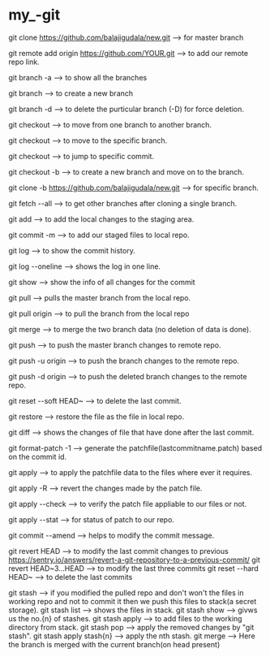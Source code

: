 # my_-git

git clone https://github.com/balajigudala/new.git                           --> for master branch 

git remote add origin https://github.com/YOUR.git                           --> to add our remote repo link.

git branch -a                                                               --> to show all the branches

git branch <name>                                                           --> to create a new branch

git branch -d <name>                                                        --> to delete the purticular branch (-D) for force deletion.

git checkout                                                                --> to move from one branch to another branch. 

git checkout <branchname>                                                   --> to move to the specific branch.

git checkout <commitid>                                                     --> to jump to specific commit.

git checkout -b <branchname>                                                --> to create a new branch and move on to the branch.

git clone -b <branch name> https://github.com/balajigudala/new.git          --> for specific branch.

git fetch --all                                                             --> to get other branches after cloning a single branch.

git add <files>                                                             --> to add the local changes to the staging area.

git commit -m <commit message>                                              --> to add our staged files to local repo.

git log                                                                     --> to show the commit history.

git log --oneline                                                           --> shows the log in one line.

git show <commit id>                                                        --> show the info of all changes for the commit

git pull                                                                    --> pulls the master branch from the local repo.

git pull origin <branch name>                                               --> to pull the branch from the local repo

git merge <brnh1> <brnh2>                                                   --> to merge the two branch data (no deletion of data is done).

git push                                                                    --> to push the master branch changes to remote repo.

git push -u origin <branchname>                                             --> to push the branch changes to the remote repo.

git push -d origin <branchname>                                             --> to push the deleted branch changes to the remote repo.

git reset --soft HEAD~                                                      --> to delete the last commit.

git restore <filename>                                                      --> restore the file as the file in local repo.

git diff <filename>                                                         --> shows the changes of file that have done after the last commit.

git format-patch -1 <commit-id>                                             --> generate the patchfile(lastcommitname.patch) based on the commit id.

git apply <patch file name>                                                 --> to apply the patchfile data to the files where ever it requires.

git apply -R <patch file name>                                              --> revert the changes made by the patch file.

git apply --check <patch file name>                                         --> to verify the patch file appliable to our files or not.

git apply --stat <patch file name>                                          --> for status of patch to our repo.

git commit --amend                                                          --> helps to modify the commit message.

git revert HEAD                                                             --> to modify the last commit changes to previous 
                                                                                https://sentry.io/answers/revert-a-git-repository-to-a-previous-commit/
                                                                                git revert HEAD~3...HEAD --> to modify the last three commits
git reset --hard HEAD~                                                      --> to delete the last commits 

git stash                                                                   --> if you modified the pulled repo and don't won't                                                                                    the files in working repo and not to commit it
                                                                                then we push this files to stack(a secret storage).
                                                                                git stash list --> shows the files in stack.
                                                                                git stash show --> givws us the no.{n} of stashes.
                                                                                git stash apply --> to add files to the working                                                                                    directory from stack.
                                                                                git stash pop --> apply the removed changes by                                                                                     "git stash".
                                                                                git stash apply stash{n} --> apply the nth stash.
git merge <branchname>                                                      --> Here the <branchname> branch is merged with the 
                                                                                current branch(on head present)
                                                            
